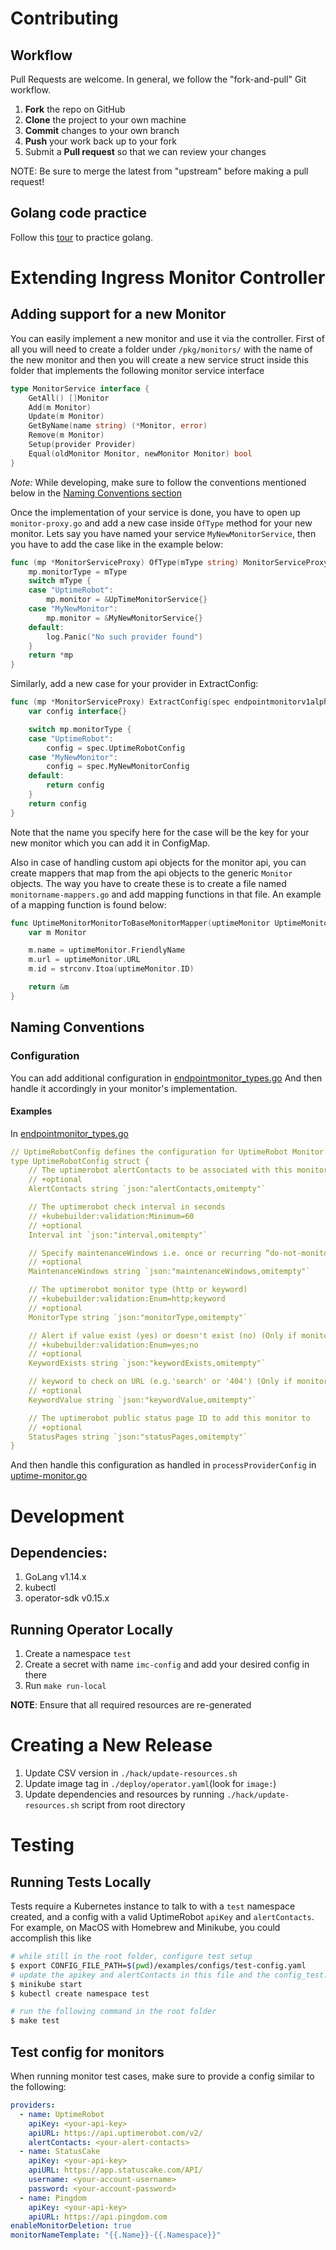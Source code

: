 # Contributing

## Workflow
Pull Requests are welcome. In general, we follow the "fork-and-pull" Git workflow.

 1. **Fork** the repo on GitHub
 2. **Clone** the project to your own machine
 3. **Commit** changes to your own branch
 4. **Push** your work back up to your fork
 5. Submit a **Pull request** so that we can review your changes

NOTE: Be sure to merge the latest from "upstream" before making a pull request!

## Golang code practice

Follow this [tour](https://tour.golang.org/) to practice golang.

# Extending Ingress Monitor Controller

## Adding support for a new Monitor

You can easily implement a new monitor and use it via the controller. First of all you will need to create a folder under `/pkg/monitors/` with the name of the new monitor and then you will create a new service struct inside this folder that implements the following monitor service interface

```go
type MonitorService interface {
    GetAll() []Monitor
    Add(m Monitor)
    Update(m Monitor)
    GetByName(name string) (*Monitor, error)
    Remove(m Monitor)
    Setup(provider Provider)
    Equal(oldMonitor Monitor, newMonitor Monitor) bool
}
```

*Note:* While developing, make sure to follow the conventions mentioned below in the [Naming Conventions section](#naming-conventions)

Once the implementation of your service is done, you have to open up `monitor-proxy.go` and add a new case inside `OfType` method for your new monitor. Lets say you have named your service `MyNewMonitorService`, then you have to add the case like in the example below:

```go
func (mp *MonitorServiceProxy) OfType(mType string) MonitorServiceProxy {
    mp.monitorType = mType
    switch mType {
    case "UptimeRobot":
        mp.monitor = &UpTimeMonitorService{}
    case "MyNewMonitor":
        mp.monitor = &MyNewMonitorService{}
    default:
        log.Panic("No such provider found")
    }
    return *mp
}
```

Similarly, add a new case for your provider in ExtractConfig:

```go
func (mp *MonitorServiceProxy) ExtractConfig(spec endpointmonitorv1alpha1.EndpointMonitorSpec) interface{} {
	var config interface{}

	switch mp.monitorType {
	case "UptimeRobot":
		config = spec.UptimeRobotConfig
    case "MyNewMonitor":
        config = spec.MyNewMonitorConfig
	default:
		return config
	}
	return config
}
```

Note that the name you specify here for the case will be the key for your new monitor which you can add it in ConfigMap.

Also in case of handling custom api objects for the monitor api, you can create mappers that map from the api objects to the generic `Monitor` objects. The way you have to create these is to create a file named `monitorname-mappers.go` and add mapping functions in that file. An example of a mapping function is found below:

```go
func UptimeMonitorMonitorToBaseMonitorMapper(uptimeMonitor UptimeMonitorMonitor) *Monitor {
    var m Monitor

    m.name = uptimeMonitor.FriendlyName
    m.url = uptimeMonitor.URL
    m.id = strconv.Itoa(uptimeMonitor.ID)

    return &m
}
```

## Naming Conventions

### Configuration

You can add additional configuration in [endpointmonitor_types.go](./pkg/apis/endpointmonitor/v1alpha1/endpointmonitor_types.go)
And then handle it accordingly in your monitor's implementation.

#### Examples

In [endpointmonitor_types.go](./pkg/apis/endpointmonitor/v1alpha1/endpointmonitor_types.go)

```yaml
// UptimeRobotConfig defines the configuration for UptimeRobot Monitor Provider
type UptimeRobotConfig struct {
	// The uptimerobot alertContacts to be associated with this monitor
	// +optional
	AlertContacts string `json:"alertContacts,omitempty"`

	// The uptimerobot check interval in seconds
	// +kubebuilder:validation:Minimum=60
	// +optional
	Interval int `json:"interval,omitempty"`

	// Specify maintenanceWindows i.e. once or recurring “do-not-monitor periods”
	// +optional
	MaintenanceWindows string `json:"maintenanceWindows,omitempty"`

	// The uptimerobot monitor type (http or keyword)
	// +kubebuilder:validation:Enum=http;keyword
	// +optional
	MonitorType string `json:"monitorType,omitempty"`

	// Alert if value exist (yes) or doesn't exist (no) (Only if monitor-type is keyword)
	// +kubebuilder:validation:Enum=yes;no
	// +optional
	KeywordExists string `json:"keywordExists,omitempty"`

	// keyword to check on URL (e.g.'search' or '404') (Only if monitor-type is keyword)
	// +optional
	KeywordValue string `json:"keywordValue,omitempty"`

	// The uptimerobot public status page ID to add this monitor to
	// +optional
	StatusPages string `json:"statusPages,omitempty"`
}
```

And then handle this configuration as handled in `processProviderConfig` in [uptime-monitor.go](./pkg/monitors/uptimerobot/uptime-monitor.go)

# Development

## Dependencies: 
1. GoLang v1.14.x
2. kubectl
3. operator-sdk v0.15.x

## Running Operator Locally

1. Create a namespace `test`
2. Create a secret with name `imc-config` and add your desired config in there
3. Run `make run-local`

**NOTE**: Ensure that all required resources are re-generated 

# Creating a New Release

1. Update CSV version in `./hack/update-resources.sh`
2. Update image tag in `./deploy/operator.yaml`(look for `image:`)
3. Update dependencies and resources by running `./hack/update-resources.sh` script from root directory

# Testing

## Running Tests Locally

Tests require a Kubernetes instance to talk to with a `test` namespace created, and a config with a valid UptimeRobot `apiKey` and `alertContacts`. For example, on MacOS with Homebrew and Minikube, you could accomplish this like

```bash
# while still in the root folder, configure test setup
$ export CONFIG_FILE_PATH=$(pwd)/examples/configs/test-config.yaml
# update the apikey and alertContacts in this file and the config_test.go file (`correctTestAPIKey` and `correctTestAlertContacts` contstants)
$ minikube start
$ kubectl create namespace test

# run the following command in the root folder
$ make test
```

## Test config for monitors

When running monitor test cases, make sure to provide a config similar to the following:
```yaml
providers:
  - name: UptimeRobot
    apiKey: <your-api-key>
    apiURL: https://api.uptimerobot.com/v2/
    alertContacts: <your-alert-contacts>
  - name: StatusCake
    apiKey: <your-api-key>
    apiURL: https://app.statuscake.com/API/
    username: <your-account-username>
    password: <your-account-password>
  - name: Pingdom
    apiKey: <your-api-key>
    apiURL: https://api.pingdom.com
enableMonitorDeletion: true
monitorNameTemplate: "{{.Name}}-{{.Namespace}}"
```
